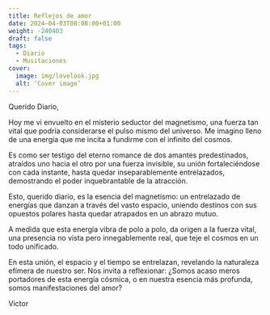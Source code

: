 ```yaml
---
title: Reflejos de amor
date: 2024–04-03T08:08:00+01:00
weight: -240403
draft: false
tags:
  - Diario
  - Musitaciones
cover:
  image: img/lovelook.jpg
  alt: ‘Cover image’
---
```


Querido Diario,

Hoy me vi envuelto en el misterio seductor del magnetismo, una fuerza tan vital que podría considerarse el pulso mismo del universo. Me imagino lleno de una energía que me incita a fundirme con el infinito del cosmos.

Es como ser testigo del eterno romance de dos amantes predestinados, atraídos uno hacia el otro por una fuerza invisible, su unión fortaleciéndose con cada instante, hasta quedar inseparablemente entrelazados, demostrando el poder inquebrantable de la atracción.

Esto, querido diario, es la esencia del magnetismo: un entrelazado de energías que danzan a través del vasto espacio, uniendo destinos con sus opuestos polares hasta quedar atrapados en un abrazo mutuo.

A medida que esta energía vibra de polo a polo, da origen a la fuerza vital, una presencia no vista pero innegablemente real, que teje el cosmos en un todo unificado.

En esta unión, el espacio y el tiempo se entrelazan, revelando la naturaleza efímera de nuestro ser. Nos invita a reflexionar: ¿Somos acaso meros portadores de esta energía cósmica, o en nuestra esencia más profunda, somos manifestaciones del amor?

Victor